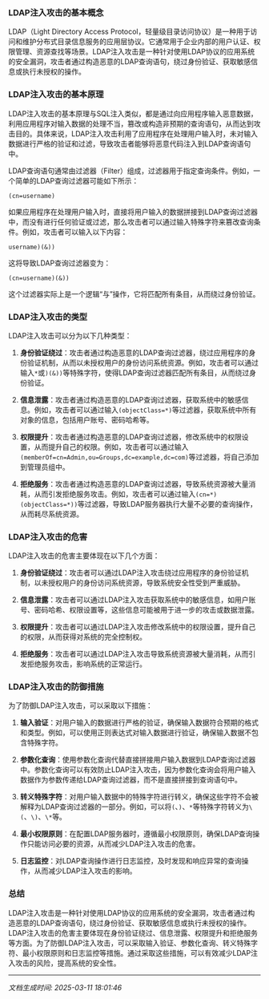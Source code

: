 ### LDAP注入攻击的基本概念

LDAP（Light Directory Access Protocol，轻量级目录访问协议）是一种用于访问和维护分布式目录信息服务的应用层协议。它通常用于企业内部的用户认证、权限管理、资源查找等场景。LDAP注入攻击是一种针对使用LDAP协议的应用系统的安全漏洞，攻击者通过构造恶意的LDAP查询语句，绕过身份验证、获取敏感信息或执行未授权的操作。

### LDAP注入攻击的基本原理

LDAP注入攻击的基本原理与SQL注入类似，都是通过向应用程序输入恶意数据，利用应用程序对输入数据的处理不当，篡改或构造非预期的查询语句，从而达到攻击目的。具体来说，LDAP注入攻击利用了应用程序在处理用户输入时，未对输入数据进行严格的验证和过滤，导致攻击者能够将恶意代码注入到LDAP查询语句中。

LDAP查询语句通常由过滤器（Filter）组成，过滤器用于指定查询条件。例如，一个简单的LDAP查询过滤器可能如下所示：

```
(cn=username)
```

如果应用程序在处理用户输入时，直接将用户输入的数据拼接到LDAP查询过滤器中，而没有进行任何验证或过滤，那么攻击者可以通过输入特殊字符来篡改查询条件。例如，攻击者可以输入以下内容：

```
username)(&))
```

这将导致LDAP查询过滤器变为：

```
(cn=username)(&))
```

这个过滤器实际上是一个逻辑“与”操作，它将匹配所有条目，从而绕过身份验证。

### LDAP注入攻击的类型

LDAP注入攻击可以分为以下几种类型：

1. **身份验证绕过**：攻击者通过构造恶意的LDAP查询过滤器，绕过应用程序的身份验证机制，从而以未授权用户的身份访问系统资源。例如，攻击者可以通过输入`*`或`)(&))`等特殊字符，使得LDAP查询过滤器匹配所有条目，从而绕过身份验证。

2. **信息泄露**：攻击者通过构造恶意的LDAP查询过滤器，获取系统中的敏感信息。例如，攻击者可以通过输入`(objectClass=*)`等过滤器，获取系统中所有对象的信息，包括用户账号、密码哈希等。

3. **权限提升**：攻击者通过构造恶意的LDAP查询过滤器，修改系统中的权限设置，从而提升自己的权限。例如，攻击者可以通过输入`(memberOf=cn=Admin,ou=Groups,dc=example,dc=com)`等过滤器，将自己添加到管理员组中。

4. **拒绝服务**：攻击者通过构造恶意的LDAP查询过滤器，导致系统资源被大量消耗，从而引发拒绝服务攻击。例如，攻击者可以通过输入`(cn=*)(objectClass=*))`等过滤器，导致LDAP服务器执行大量不必要的查询操作，从而耗尽系统资源。

### LDAP注入攻击的危害

LDAP注入攻击的危害主要体现在以下几个方面：

1. **身份验证绕过**：攻击者可以通过LDAP注入攻击绕过应用程序的身份验证机制，以未授权用户的身份访问系统资源，导致系统安全性受到严重威胁。

2. **信息泄露**：攻击者可以通过LDAP注入攻击获取系统中的敏感信息，如用户账号、密码哈希、权限设置等，这些信息可能被用于进一步的攻击或数据泄露。

3. **权限提升**：攻击者可以通过LDAP注入攻击修改系统中的权限设置，提升自己的权限，从而获得对系统的完全控制权。

4. **拒绝服务**：攻击者可以通过LDAP注入攻击导致系统资源被大量消耗，从而引发拒绝服务攻击，影响系统的正常运行。

### LDAP注入攻击的防御措施

为了防御LDAP注入攻击，可以采取以下措施：

1. **输入验证**：对用户输入的数据进行严格的验证，确保输入数据符合预期的格式和类型。例如，可以使用正则表达式对输入数据进行验证，确保输入数据不包含特殊字符。

2. **参数化查询**：使用参数化查询代替直接拼接用户输入数据到LDAP查询过滤器中。参数化查询可以有效防止LDAP注入攻击，因为参数化查询会将用户输入数据作为参数传递给LDAP查询过滤器，而不是直接拼接到查询语句中。

3. **转义特殊字符**：对用户输入数据中的特殊字符进行转义，确保这些字符不会被解释为LDAP查询过滤器的一部分。例如，可以将`(`、`)`、`*`等特殊字符转义为`\(`、`\)`、`\*`等。

4. **最小权限原则**：在配置LDAP服务器时，遵循最小权限原则，确保LDAP查询操作只能访问必要的资源，从而减少LDAP注入攻击的危害。

5. **日志监控**：对LDAP查询操作进行日志监控，及时发现和响应异常的查询操作，从而减少LDAP注入攻击的影响。

### 总结

LDAP注入攻击是一种针对使用LDAP协议的应用系统的安全漏洞，攻击者通过构造恶意的LDAP查询语句，绕过身份验证、获取敏感信息或执行未授权的操作。LDAP注入攻击的危害主要体现在身份验证绕过、信息泄露、权限提升和拒绝服务等方面。为了防御LDAP注入攻击，可以采取输入验证、参数化查询、转义特殊字符、最小权限原则和日志监控等措施。通过采取这些措施，可以有效减少LDAP注入攻击的风险，提高系统的安全性。

---

*文档生成时间: 2025-03-11 18:01:46*





















